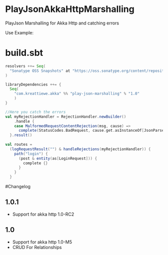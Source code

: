 # PlayJsonAkkaHttpMarshalling

PlayJson Marshalling for Akka Http and catching errors

Use Example:

# build.sbt

```scala
resolvers ++= Seq(
  "Sonatype OSS Snapshots" at "https://oss.sonatype.org/content/repositories/snapshots"
)

libraryDependencies ++= {
  Seq(
    "com.kreattiewe.akka" %% "play-json-marshalling" % "1.0"  
    )
}

```

```scala
//Here you catch the errors
val myRejectionHandler = RejectionHandler.newBuilder()
    .handle {
    case MalformedRequestContentRejection(msg, cause) =>
      complete(StatusCodes.BadRequest, cause.get.asInstanceOf[JsonParseThrowable].errors)
  }.result()
  
val routes =
  (logRequestResult("") & handleRejections(myRejectionHandler)) {
    path("login") {
      (post & entity(as[LoginRequest])) {
        complete {}
      }
    }
  }
```

#Changelog

## 1.0.1

- Support for akka http 1.0-RC2

## 1.0

- Support for akka http 1.0-M5
- CRUD For Relationships
  